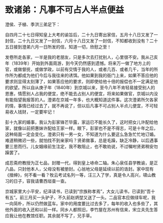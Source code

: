 # 致诸弟：凡事不可占人半点便益

澄侯、子植、季洪三弟足下：

​	自四月二十七日得知皇上大考的谕旨后，二十九日寄出家信，五月十八日又发了一封信，二十九日又发了一封信，六月十八日又发了一封信，不知都收到没有？二十五日接到澄弟六月一日所发的信，知道一切，欣慰之至！

​	发卷所走各家，一半是我的老朋友，只是多次去打扰别人，心里很不安。我从己亥年（1839年）开始到外面周游，到今天仍然感到遗憾。将来万一做了地方上的官，或做督抚，或做学政，以前有交情于我的人，或者几百、或者几千，当年的所作所为都成为他们今后与我往来的诱饵。他如果到我的衙门上来，如果不答应他的要求则显得太刻薄了，如果答应他的要求，则即使给他十倍的报偿也不一定满足他的欲望。所以自从庚子年（1840年）到京城以来，至今八年不肯轻易接受别人的恩惠，情愿别人占我的便宜，绝不能去占别人的便宜，将来如果做官，京城以内没有能指望我报答的人。澄弟在京城一年多，也大概知道这件事。这次澄弟所欠各家的情，事情已经过去了，就不再说了，但以后凡事不可占别人半点儿便宜，不可轻易收人钱财，一定要牢记！

​	彭十九家的婚事，我认为彭家锋芒毕露，家运已不能长久了，这时把女儿许配给他家，就像以前把惠妹许配给王家一样。眼下，彭家也不是不得志，可是十年之后，这种局面一定会变化。澄弟只有一男一女，不知道为什么要这么急急忙忙地订婚。难道稍微迟一些，就怕找不到亲家吗？贤弟做事，总是毛躁，缺乏冷静，以后遇事要三思而行。儿女姻缘前生注定，我不敢阻止，也不敢劝说，不过嘱咐贤弟稍安勿躁罢了。

​	成忍斋府教授为正七品，封赠一代，得到皇上哧命二轴。朱心泉任县学教谕，是正八品，只封他本人，父母没有被册封。心翁地父母是延续以前的诰封。家中现有《搢绅》，何不看一看？牧云考试名列一等，汪三入了学，真是令人高兴，啸山教习的日子，容我请曹西垣查一查。

京城家里大小平安，纪泽读书，已读到“宗族称孝焉”，大女儿读书，已读到“吾十有五”。前三月买一头驴子，不久前赵炳堃又送了一头。二品官本应做绿车呢，我一向简朴，所以仍然做蓝车。家中的用度要比过去多了，每年的收入也多些了，其他外面的收入还和以前一样。同乡人都照旧，李竹屋在苏州有信来，宋立夫先生答应我让他在教馆任职。其余就不写了，兄手草。